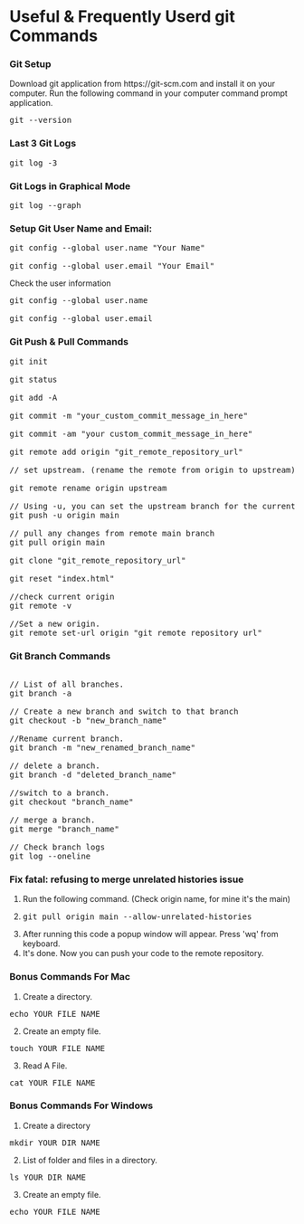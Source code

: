# Useful & Frequently Userd git Commands

<h3>Git Setup</h3>

<p>Download git application from https://git-scm.com and install it on your computer. Run the following command in your computer command prompt application.</p>

<pre>
git --version
</pre>

<h3>Last 3 Git Logs</h3>

<pre>git log -3</pre>

<h3>Git Logs in Graphical Mode</h3>

<pre>git log --graph</pre>


<h3>Setup Git User Name and Email:</h3>

<pre>
git config --global user.name "Your Name"

git config --global user.email "Your Email"
</pre>

<p>Check the user information</p>

<pre>
git config --global user.name

git config --global user.email
</pre>



<h3>Git Push & Pull Commands</h3>

<pre>
git init

git status

git add -A

git commit -m "your_custom_commit_message_in_here"

git commit -am "your custom_commit_message_in_here"

git remote add origin "git_remote_repository_url"

// set upstream. (rename the remote from origin to upstream)

git remote rename origin upstream
  
// Using -u, you can set the upstream branch for the current (main) branch
git push -u origin main 

// pull any changes from remote main branch
git pull origin main

git clone "git_remote_repository_url"

git reset "index.html"

//check current origin
git remote -v

//Set a new origin.
git remote set-url origin "git_remote_repository_url"
</pre>



<h3>Git Branch Commands</h3>

<pre>

// List of all branches.
git branch -a

// Create a new branch and switch to that branch
git checkout -b "new_branch_name"

//Rename current branch.
git branch -m "new_renamed_branch_name"

// delete a branch.
git branch -d "deleted_branch_name"

//switch to a branch.
git checkout "branch_name"

// merge a branch.
git merge "branch_name"

// Check branch logs
git log --oneline
</pre>


<h3>Fix fatal: refusing to merge unrelated histories issue </h3>

1. Run the following command. (Check origin name, for mine it's the main)
2. <pre>git pull origin main --allow-unrelated-histories</pre>
3. After running this code a popup window will appear. Press 'wq' from keyboard.
4. It's done. Now you can push your code to the remote repository.

<h3>Bonus Commands For Mac </h3>

1. Create a directory.

<pre>echo YOUR_FILE_NAME</pre>

2. Create an empty file.

<pre>touch YOUR_FILE_NAME</pre>

3. Read A File.

<pre>cat YOUR_FILE_NAME</pre>

<h3>Bonus Commands For Windows </h3>

1. Create a directory

<pre>mkdir YOUR_DIR_NAME</pre>

2. List of folder and files in a directory.

<pre>ls YOUR_DIR_NAME</pre>

3. Create an empty file.

<pre>echo YOUR_FILE_NAME</pre>
